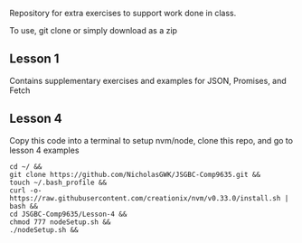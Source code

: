 Repository for extra exercises to support work done in class.

To use, git clone or simply download as a zip

## Lesson 1

Contains supplementary exercises and examples for JSON, Promises, and Fetch


## Lesson 4

Copy this code into a terminal to setup nvm/node, clone this repo, and go to lesson 4 examples

```
cd ~/ &&
git clone https://github.com/NicholasGWK/JSGBC-Comp9635.git &&
touch ~/.bash_profile &&
curl -o- https://raw.githubusercontent.com/creationix/nvm/v0.33.0/install.sh | bash &&
cd JSGBC-Comp9635/Lesson-4 &&
chmod 777 nodeSetup.sh &&
./nodeSetup.sh &&
```
